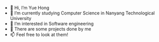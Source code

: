 - 👋 Hi, I’m Yue Hong
- 👀 I’m currently studying Computer Science in Nanyang Technological University
- 🌱 I’m interested in Software engineering
- 💞️ There are some projects done by me
- 📫 Feel free to look at them!

<!---
AmosChong20/AmosChong20 is a ✨ special ✨ repository because its `README.md` (this file) appears on your GitHub profile.
You can click the Preview link to take a look at your changes.
--->
